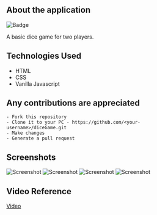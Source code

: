 ## About the application
![Badge](https://img.shields.io/badge/dice--game-application-brightgreen)

A basic dice game for two players.

## Technologies Used
 - HTML
 - CSS
 - Vanilla Javascript
 
 ## Any contributions are appreciated
 ```
 - Fork this repository
 - Clone it to your PC - https://github.com/<your-username>/diceGame.git
 - Make changes
 - Generate a pull request
```

## Screenshots
![Screenshot](https://user-images.githubusercontent.com/80754608/122636361-88333b80-d106-11eb-9677-95e5708277aa.png)
![Screenshot](https://user-images.githubusercontent.com/80754608/122636377-9a14de80-d106-11eb-92bf-b316f97cc43f.png)
![Screenshot](https://user-images.githubusercontent.com/80754608/122636383-a4cf7380-d106-11eb-8d10-b3374046ea90.png)
![Screenshot](https://user-images.githubusercontent.com/80754608/122636399-b3b62600-d106-11eb-8432-92ab39b8490a.png)

## Video Reference
[Video](https://user-images.githubusercontent.com/80754608/122636694-2d9adf00-d108-11eb-8d23-e68af51b081e.mp4)

